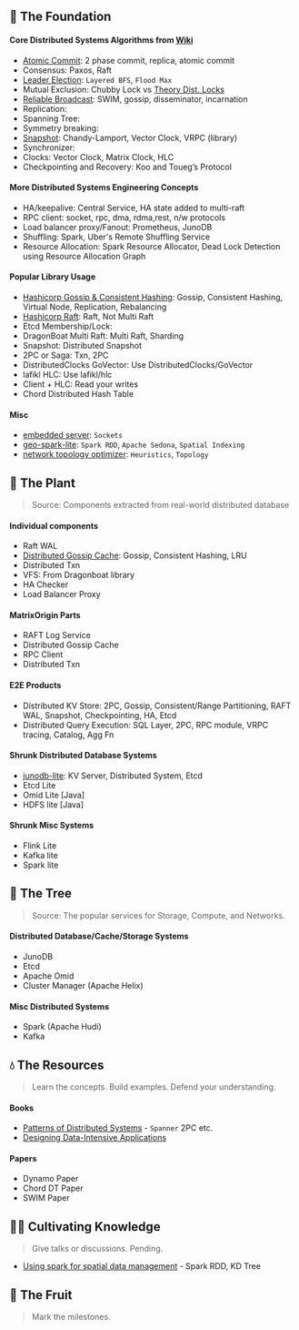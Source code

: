 ## 🌱 The Foundation

#### Core Distributed Systems Algorithms from [Wiki](https://en.wikipedia.org/wiki/Distributed_algorithm)
- [Atomic Commit](https://github.com/dsorchard/two_pc): 2 phase commit, replica, atomic commit
- Consensus: Paxos, Raft
- [Leader Election](https://github.com/dsorchard/distributed_leader_election): `Layered BFS`, `Flood Max` 
- Mutual Exclusion: Chubby Lock vs [Theory Dist. Locks](https://github.com/dsorchard/Distributed-MutualExclusion)
- [Reliable Broadcast](https://github.com/dsorchard/swim_impl): SWIM, gossip, disseminator, incarnation
- Replication:
- Spanning Tree:
- Symmetry breaking:
- [Snapshot](https://github.com/dsorchard/distributed_snapshot.git): Chandy-Lamport, Vector Clock, VRPC (library)
- Synchronizer:
- Clocks: Vector Clock, Matrix Clock, HLC
- Checkpointing and Recovery: Koo and Toueg’s Protocol

#### More Distributed Systems Engineering Concepts
- HA/keepalive: Central Service, HA state added to multi-raft
- RPC client: socket, rpc, dma, rdma,rest, n/w protocols
- Load balancer proxy/Fanout: Prometheus, JunoDB
- Shuffling: Spark, Uber's Remote Shuffling Service
- Resource Allocation: Spark Resource Allocator, Dead Lock Detection using Resource Allocation Graph

#### Popular Library Usage

- [Hashicorp Gossip & Consistent Hashing](https://github.com/dsorchard/dist_kv): Gossip, Consistent Hashing, Virtual Node, Replication, Rebalancing
- [Hashicorp Raft](https://github.com/dsorchard/raft_kv): Raft, Not Multi Raft
- Etcd Membership/Lock:
- DragonBoat Multi Raft: Multi Raft, Sharding
- Snapshot: Distributed Snapshot
- 2PC or Saga: Txn, 2PC
- DistributedClocks GoVector: Use DistributedClocks/GoVector
- lafikl HLC: Use lafikl/hlc
- Client + HLC: Read your writes
- Chord Distributed Hash Table

#### Misc
- [embedded server](https://github.com/dsorchard/tiny-embedded-server): `Sockets`
- [geo-spark-lite](https://github.com/dsorchard/spatial-spark-rdd): `Spark RDD`, `Apache Sedona`, `Spatial Indexing`
- [network topology optimizer](https://github.com/dsorchard/network_topology_optimizer): `Heuristics`, `Topology`

## 🌿 The Plant
> Source: Components extracted from real-world distributed database

#### Individual components
- Raft WAL
- [Distributed Gossip Cache](https://github.com/dsorchard/gossipcache): Gossip, Consistent Hashing, LRU
- Distributed Txn
- VFS: From Dragonboat library
- HA Checker
- Load Balancer Proxy

#### MatrixOrigin Parts
- RAFT Log Service
- Distributed Gossip Cache
- RPC Client
- Distributed Txn

#### E2E Products
- Distributed KV Store: 2PC, Gossip, Consistent/Range Partitioning, RAFT WAL, Snapshot, Checkpointing, HA, Etcd
- Distributed Query Execution: SQL Layer, 2PC, RPC module, VRPC tracing, Catalog, Agg Fn

#### Shrunk Distributed Database Systems
- [junodb-lite](https://github.com/dsorchard/junodb_lite): KV Server, Distributed System, Etcd
- Etcd Lite
- Omid Lite [Java]
- HDFS lite [Java]

#### Shrunk Misc Systems

- Flink Lite
- Kafka lite
- Spark lite


## 🌳 The Tree
> Source: The popular services for Storage, Compute, and Networks.

#### Distributed Database/Cache/Storage Systems
- JunoDB
- Etcd
- Apache Omid
- Cluster Manager (Apache Helix)

#### Misc Distributed Systems
- Spark (Apache Hudi)
- Kafka

## 💧 The Resources
> Learn the concepts. Build examples. Defend your understanding.

#### Books
- [Patterns of Distributed Systems](https://martinfowler.com/articles/patterns-of-distributed-systems/) - `Spanner` 2PC etc.
- [Designing Data-Intensive Applications](https://a.co/d/hwmSC1o)

#### Papers
- Dynamo Paper
- Chord DT Paper
- SWIM Paper

## 👨‍🌾 Cultivating Knowledge
> Give talks or discussions. Pending.
- [Using spark for spatial data management](https://medium.com/sys-base/spatial-partitioned-rdd-using-kd-tree-in-spark-102e0b53564b) - Spark RDD, KD Tree


## 🥭 The Fruit
> Mark the milestones.
